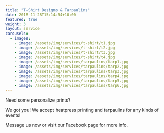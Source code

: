 ```yaml
---
title: "T-Shirt Designs & Tarpaulins"
date: 2018-11-28T15:14:54+10:00
featured: true
weight: 3
layout: service
carousels:
  - images: 
    - image: /assets/img/services/t-shirt/t1.jpg
    - image: /assets/img/services/t-shirt/t2.jpg
    - image: /assets/img/services/t-shirt/t3.jpg
    - image: /assets/img/services/t-shirt/t4.jpg
    - image: /assets/img/services/tarpaulins/tarp1.jpg
    - image: /assets/img/services/tarpaulins/tarp2.jpg
    - image: /assets/img/services/tarpaulins/tarp3.jpg
    - image: /assets/img/services/tarpaulins/tarp4.jpg
    - image: /assets/img/services/tarpaulins/tarp5.jpg
    - image: /assets/img/services/tarpaulins/tarp6.jpg
---
```


Need some personalize prints? 

We got you! We accept heatpress printing and tarpaulins for any kinds of events! 

Message us now or visit our Facebook page for more info.